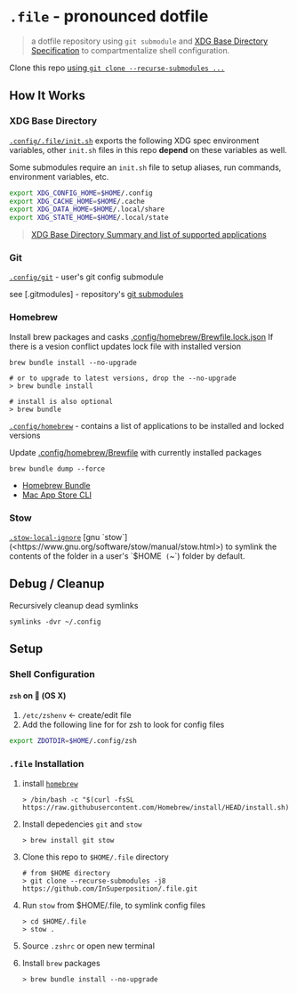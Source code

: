 # `.file` - pronounced dotfile

> a dotfile repository using `git submodule` and [XDG Base Directory Specification](https://specifications.freedesktop.org/basedir-spec/basedir-spec-latest.html) to compartmentalize shell configuration.

Clone this repo [using `git clone --recurse-submodules ...`](https://github.com/InSuperposition/.file#file-installation)

## How It Works

### XDG Base Directory

[`.config/.file/init.sh`](.config/.file/init.sh) exports the following XDG spec environment variables, other `init.sh` files in this repo **depend** on these variables as well.

Some submodules require an `init.sh` file to setup aliases, run commands, environment variables, etc.

```sh
export XDG_CONFIG_HOME=$HOME/.config
export XDG_CACHE_HOME=$HOME/.cache
export XDG_DATA_HOME=$HOME/.local/share
export XDG_STATE_HOME=$HOME/.local/state
```

> [XDG Base Directory Summary and list of supported applications](https://wiki.archlinux.org/title/XDG_Base_Directory)

### Git

[`.config/git`](https://github.com/InSuperposition/git.git) - user's git config submodule

see [.gitmodules] - repository's [git submodules](https://git-scm.com/docs/submodule)

### Homebrew

Install brew packages and casks [.config/homebrew/Brewfile.lock.json](.config/homebrew/Brewfile.lock.json)
If there is a vesion conflict updates lock file with installed version

```console
brew bundle install --no-upgrade

# or to upgrade to latest versions, drop the --no-upgrade
> brew bundle install

# install is also optional
> brew bundle
```

[`.config/homebrew`](https://github.com/InSuperposition/homebrew.git)  - contains a list of applications to be installed and locked versions

Update [.config/homebrew/Brewfile](.config/homebrew/Brewfile) with currently installed packages

```console
brew bundle dump --force
```

- [Homebrew Bundle](https://github.com/Homebrew/homebrew-bundle)
- [Mac App Store CLI](https://github.com/mas-cli/mas)

### Stow

[`.stow-local-ignore`](.stow-local-ignore`)
[gnu `stow`](<https://www.gnu.org/software/stow/manual/stow.html>) to symlink the contents of the folder in a user's `$HOME` (`~`) folder by default.

## Debug / Cleanup

Recursively cleanup dead symlinks

```console
symlinks -dvr ~/.config
```

## Setup

### Shell Configuration

#### `zsh` on 󰀵 (OS X)

1. `/etc/zshenv` <- create/edit file
1. Add the following line for for zsh to look for config files

```sh
export ZDOTDIR=$HOME/.config/zsh
```

### `.file` Installation

1. install [`homebrew`](https://brew.sh/#install)

   ```console
   > /bin/bash -c "$(curl -fsSL https://raw.githubusercontent.com/Homebrew/install/HEAD/install.sh)"
   ```

1. Install depedencies `git` and `stow`

   ```console
   > brew install git stow
   ```

1. Clone this repo to `$HOME/.file` directory

   ```console
   # from $HOME directory
   > git clone --recurse-submodules -j8 https://github.com/InSuperposition/.file.git
   ```

1. Run `stow` from $HOME/.file, to symlink config files

   ```console
   > cd $HOME/.file
   > stow .
   ```

1. Source `.zshrc` or open new terminal

1. Install `brew` packages

   ```console
   > brew bundle install --no-upgrade
   ```
